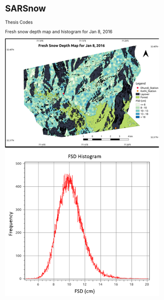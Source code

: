 # SARSnow
Thesis Codes

Fresh snow depth map and histogram for Jan 8, 2016

![Alt text](./Maps/fsd_map.png?raw=true "Fresh Snow Depth")
![Alt text](./Maps/fsd_hist.png?raw=true "Histogram")
